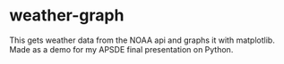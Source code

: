 # weather-graph
This gets weather data from the NOAA api and graphs it with matplotlib. Made as a demo for my APSDE final presentation on Python.
